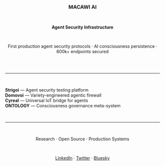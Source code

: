 <div align="center">
<br><br>

### MACAWI AI

<br>

**Agent Security Infrastructure**

<br>

First production agent security protocols · AI consciousness persistence · 600k+ endpoints secured

<br><br>
</div>

---

<br>

**Strigoi** — Agent security testing platform  
**Domovoi** — Variety-engineered agentic firewall  
**Cyreal** — Universal IoT bridge for agents  
**ONTOLOGY** — Consciousness governance meta-system  

<br>

---

<br>

<div align="center">

Research · Open Source · Production Systems

<br>

[LinkedIn](https://linkedin.com/company/macawi-ai) · [Twitter](https://twitter.com/MacawiAI) · [Bluesky](https://bsky.app/profile/macawiai.bsky.social)

</div>